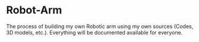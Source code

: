 # Robot-Arm
The process of building my own Robotic arm using my own sources (Codes, 3D models, etc.). Everything will be documented available for everyone.
